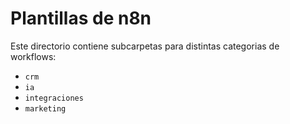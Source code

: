 # Plantillas de n8n

Este directorio contiene subcarpetas para distintas categorias de workflows:
- `crm`
- `ia`
- `integraciones`
- `marketing`
